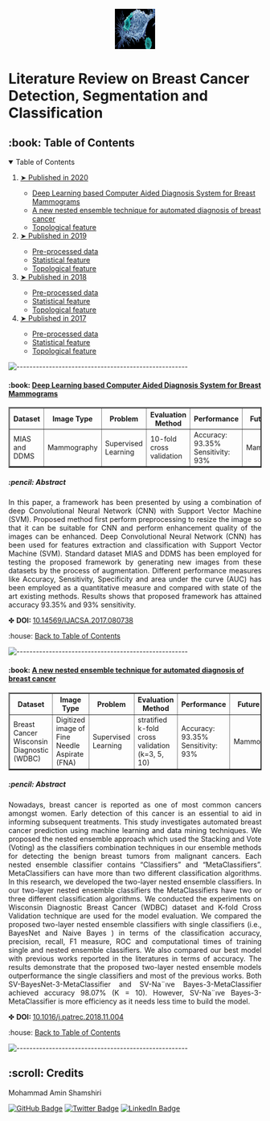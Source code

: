 <p align="center"> 
  <img src="Cover.jpg" alt="Breast Cancer Logo" width="80px" height="80px">
</p>
<h1 align="left"> Literature Review on Breast Cancer Detection, Segmentation and Classification </h2>

<!-- TABLE OF CONTENTS -->
<h2 id="table-of-contents"> :book: Table of Contents</h2>

<details open="open">
  <summary>Table of Contents</summary>
  <ol>
    <li><a href="#about-the-project"> ➤ Published in 2020</a></li>
      <ul>
        <li><a href="#1"> Deep Learning based Computer Aided Diagnosis System for Breast Mammograms </a></li>
        <li><a href="#2"> A new nested ensemble technique for automated diagnosis of breast cancer </a></li>
        <li><a href="#topological-feature">Topological feature</a></li>
      </ul>
    <li><a href="#about-the-project"> ➤ Published in 2019</a></li>
      <ul>
        <li><a href="#preprocessed-data">Pre-processed data</a></li>
        <li><a href="#statistical-feature">Statistical feature</a></li>
        <li><a href="#topological-feature">Topological feature</a></li>
      </ul>
    <li><a href="#about-the-project"> ➤ Published in 2018</a></li>
      <ul>
        <li><a href="#preprocessed-data">Pre-processed data</a></li>
        <li><a href="#statistical-feature">Statistical feature</a></li>
        <li><a href="#topological-feature">Topological feature</a></li>
      </ul>   
	<li><a href="#about-the-project"> ➤ Published in 2017</a></li>
      <ul>
        <li><a href="#preprocessed-data">Pre-processed data</a></li>
        <li><a href="#statistical-feature">Statistical feature</a></li>
        <li><a href="#topological-feature">Topological feature</a></li>
      </ul>          
  </ol>
</details>

![-----------------------------------------------------](https://raw.githubusercontent.com/andreasbm/readme/master/assets/lines/rainbow.png)

<!-- 1 -->
<h4 id="1"> :book: <a href="https://thesai.org/Publications/ViewPaper?Volume=8&Issue=7&Code=ijacsa&SerialNo=38"> Deep Learning based Computer Aided Diagnosis System for Breast Mammograms </a></h4>
<table style="width: 100%;border-collapse:collapse;" border = "2" cellpadding = "5">
  	<thead>
		<tr>
			<th> Dataset </th>
			<th> Image Type </trh>
			<th> Problem </th>
			<th> Evaluation Method </th>
			<th> Performance </th>
			<th> Future Work </th>
		</tr>
	<thead>
	<tbody>
		<tr>
			<td> MIAS and DDMS </td>
			<td> Mammography </td>
			<td> Supervised Learning </td>
			<td> 10-fold cross validation </td>
			<td> Accuracy: 93.35% Sensitivity: 93% </td>
            <td> Mammography </td>
		</tr>
	</tbody>
</table>

<h5 id="about-the-project"> :pencil: Abstract</h5>
<p align="justify"> 
In this paper, a framework has been presented by using a combination of deep Convolutional Neural Network (CNN) with Support Vector Machine (SVM). Proposed method first perform preprocessing to resize the image so that it can be suitable for CNN and perform enhancement quality of the images can be enhanced. Deep Convolutional Neural Network (CNN) has been used for features extraction and classification with Support Vector Machine (SVM). Standard dataset MIAS and DDMS has been employed for testing the proposed framework by generating new images from these datasets by the process of augmentation. Different performance measures like Accuracy, Sensitivity, Specificity and area under the curve (AUC) has been employed as a quantitative measure and compared with state of the art existing methods. Results shows that proposed framework has attained accuracy 93.35% and 93% sensitivity.
</p>

✤ <strong> DOI: </strong> <a href="https://thesai.org/Publications/ViewPaper?Volume=8&Issue=7&Code=ijacsa&SerialNo=38"> 10.14569/IJACSA.2017.080738 </a>

<p>  :house: <a href="#table-of-contents">  Back to Table of Contents</a> </p>

![-----------------------------------------------------](https://raw.githubusercontent.com/andreasbm/readme/master/assets/lines/rainbow.png)

<!-- 2 -->
<h4 id="2"> :book: <a href="https://thesai.org/Publications/ViewPaper?Volume=8&Issue=7&Code=ijacsa&SerialNo=38"> A new nested ensemble technique for automated diagnosis of breast cancer </a></h4>
<table style="width: 100%;border-collapse:collapse;" border = "2" cellpadding = "5">
  	<thead>
		<tr>
			<th> Dataset </th>
			<th> Image Type </trh>
			<th> Problem </th>
			<th> Evaluation Method </th>
			<th> Performance </th>
			<th> Future Work </th>
		</tr>
	<thead>
	<tbody>
		<tr>
			<td> Breast Cancer Wisconsin Diagnostic (WDBC) </td>
			<td> Digitized image of Fine Needle Aspirate (FNA) </td>
			<td> Supervised Learning </td>
			<td> stratified k-fold cross validation (k=3, 5, 10) </td>
			<td> Accuracy: 93.35% Sensitivity: 93% </td>
            <td> Mammography </td>
		</tr>
	</tbody>
</table>
<h5 id="about-the-project"> :pencil: Abstract</h5> <p align="justify"> Nowadays, breast cancer is reported as one of most common cancers amongst women. Early detection of this cancer is an essential to aid in informing subsequent treatments. This study investigates automated breast cancer prediction using machine learning and data mining techniques. We proposed the nested ensemble approach which used the Stacking and Vote (Voting) as the classifiers combination techniques in our ensemble methods for detecting the benign breast tumors from malignant cancers. Each nested ensemble classifier contains “Classifiers” and “MetaClassifiers”. MetaClassifiers can have more than two different classification algorithms. In this research, we developed the two-layer nested ensemble classifiers. In our two-layer nested ensemble classifiers the MetaClassifiers have two or three different classification algorithms. We conducted the experiments on Wisconsin Diagnostic Breast Cancer (WDBC) dataset and K-fold Cross Validation technique are used for the model evaluation. We compared the proposed two-layer nested ensemble classifiers with single classifiers (i.e., BayesNet and Naive Bayes ) in terms of the classification accuracy, precision, recall, F1 measure, ROC and computational times of training single and nested ensemble classifiers. We also compared our best model with previous works reported in the literatures in terms of accuracy. The results demonstrate that the proposed two-layer nested ensemble models outperformance the single classifiers and most of the previous works. Both SV-BayesNet-3-MetaClassifier and SV-Na¨ıve Bayes-3-MetaClassifier achieved accuracy 98.07% (K = 10). However, SV-Na¨ıve Bayes-3-MetaClassifier is more efficiency as it needs less time to build the model.
</p>

✤ <strong> DOI: </strong> <a href="https://www.sciencedirect.com/science/article/abs/pii/S0167865518308766?via%3Dihub"> 10.1016/j.patrec.2018.11.004 </a>

<p>  :house: <a href="#table-of-contents">  Back to Table of Contents</a> </p>

![-----------------------------------------------------](https://raw.githubusercontent.com/andreasbm/readme/master/assets/lines/rainbow.png)

<!-- CREDITS -->
<h2 id="credits"> :scroll: Credits</h2>

Mohammad Amin Shamshiri

[![GitHub Badge](https://img.shields.io/badge/GitHub-100000?style=for-the-badge&logo=github&logoColor=white)](https://github.com/ma-shamshiri)
[![Twitter Badge](https://img.shields.io/badge/Twitter-1DA1F2?style=for-the-badge&logo=twitter&logoColor=white)](https://twitter.com/ma_shamshiri)
[![LinkedIn Badge](https://img.shields.io/badge/LinkedIn-0077B5?style=for-the-badge&logo=linkedin&logoColor=white)](https://www.linkedin.com/in/ma-shamshiri)
